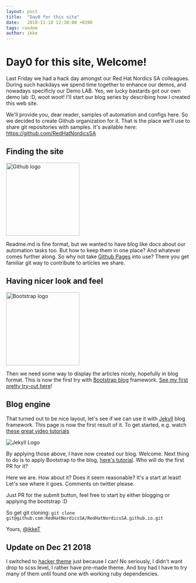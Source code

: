 ```yaml
---
layout: post
title:  "Day0 for this site"
date:   2018-11-18 12:30:00 +0200
tags: random
author: ikke
---
```



# Day0 for this site, Welcome!

Last Friday we had a hack day amongst our Red Hat Nordics SA colleagues.
During such hackdays we spend time together to enhance our demos,
and nowadays specificly our Demo LAB. Yes, we lucky bastards got our
own demo lab :D, woot woot! I'll start our blog series by describing
how I created this web site.

We'll provide you, dear reader, samples of automation and configs
here. So we decided to create Github organization for it. That is
the place we'll use to share git repositories with samples. It's
available here: https://github.com/RedHatNordicsSA

## Finding the site

<img src="https://assets-cdn.github.com/images/modules/logos_page/GitHub-Mark.png" alt="Github logo" width="200"/>

Readme.md is fine format, but we wanted to have blog like docs
about our automation tasks too. But how to keep them in one place?
And whatever comes further along.
So why not take [Github Pages](https://github.io) into use?
There you get familiar git way to contribute to articles we share.

## Having nicer look and feel

<img src="https://getbootstrap.com/docs/4.1/assets/img/bootstrap-stack.png" alt="Bootstrap logo" width="200"/>

Then we need some way to display the articles nicely, hopefully
in blog format. This is now the first try with
[Bootstrap blog](https://getbootstrap.com/docs/4.1/examples/blog/)
framework. [See my first pretty try-out here](https://redhatnordicssa.github.io/index-bs.html)!

## Blog engine

That turned out to be nice layout, let's see if we can use it with
[Jekyll](https://jekyllrb.com/) blog framework. This page is now the first
result of it. To get started, e.g. watch
[these great video tutorials](https://jekyllrb.com/tutorials/video-walkthroughs/)

![Jekyll Logo](https://jekyllrb.com/img/logo-2x.png)

By applying those above, I have now created our blog. Welcome. Next thing
to do is to apply Bootstrap to the blog,
[here's tutorial](https://experimentingwithcode.com/creating-a-jekyll-blog-with-bootstrap-4-and-sass-part-1/).
Who will do the first PR for it?

Here we are. How about it? Does it seem reasonable? It's a
start at least! Let's see where it goes. Comments on twitter please.

Just PR for the submit button, feel free to start by either blogging or applying the bootstrap :D

So get git cloning: ```git clone git@github.com:RedHatNordicsSA/RedHatNordicsSA.github.io.git```


Yours,
 [@ikkeT](https://twitter.com/ikkeT)

## Update on Dec 21 2018

I switched to [hacker theme](https://github.com/pages-themes/hacker) just because I can! No seriously, I didn't want drop to scss level, I rather have pre-made theme. And boy had I have to try many of them until found one with working ruby dependencies.
